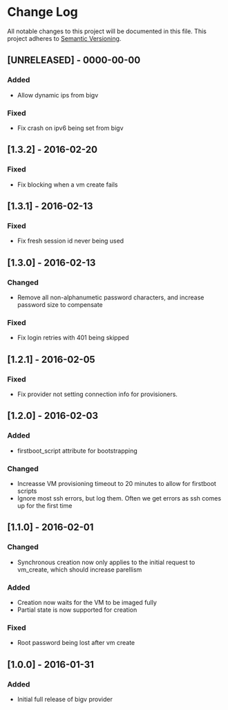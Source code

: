 # Change Log
All notable changes to this project will be documented in this file.
This project adheres to [Semantic Versioning](http://semver.org/).

## [UNRELEASED] - 0000-00-00
### Added
- Allow dynamic ips from bigv
### Fixed
- Fix crash on ipv6 being set from bigv

## [1.3.2] - 2016-02-20
### Fixed
- Fix blocking when a vm create fails

## [1.3.1] - 2016-02-13
### Fixed
- Fix fresh session id never being used

## [1.3.0] - 2016-02-13
### Changed
- Remove all non-alphanumetic password characters, and increase password size to compensate
### Fixed
- Fix login retries with 401 being skipped

## [1.2.1] - 2016-02-05
### Fixed
- Fix provider not setting connection info for provisioners.

## [1.2.0] - 2016-02-03
### Added
- firstboot_script attribute for bootstrapping
### Changed
- Increasse VM provisioning timeout to 20 minutes to allow for firstboot scripts
- Ignore most ssh errors, but log them. Often we get errors as ssh comes up for the first time

## [1.1.0] - 2016-02-01
### Changed
- Synchronous creation now only applies to the initial request to vm_create, which should increase parellism
### Added
- Creation now waits for the VM to be imaged fully
- Partial state is now supported for creation
### Fixed
- Root password being lost after vm create

## [1.0.0] - 2016-01-31
### Added
- Initial full release of bigv provider
